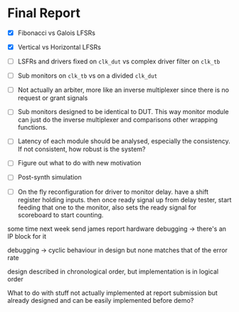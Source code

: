 # Final Report

- [x] Fibonacci vs Galois LFSRs
- [x] Vertical vs Horizontal LFSRs
- [ ] LSFRs and drivers fixed on `clk_dut` vs complex driver filter on `clk_tb`
- [ ] Sub monitors on `clk_tb` vs on a divided `clk_dut`
- [ ] Not actually an arbiter, more like an inverse multiplexer since there is no request or grant signals
- [ ] Sub monitors designed to be identical to DUT. This way monitor module can just do the inverse multiplexer and comparisons other wrapping functions.
- [ ] Latency of each module should be analysed, especially the consistency. If not consistent, how robust is the system?
- [ ] Figure out what to do with new motivation
- [ ] Post-synth simulation
- [ ] On the fly reconfiguration for driver to monitor delay. have a shift register holding inputs. then once ready signal up from delay tester, start feeding that one to the monitor, also sets the ready signal for scoreboard to start counting.


some time next week send james report
hardware debugging -> there's an IP block for it

debugging -> cyclic behaviour in design
but none matches that of the error rate

design described in chronological order, but implementation is in logical order

What to do with stuff not actually implemented at report submission but already designed and can be easily implemented before demo?